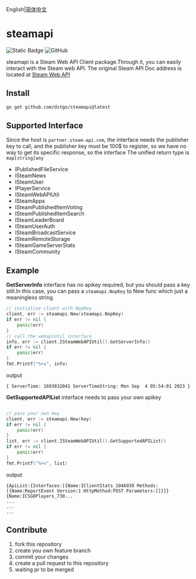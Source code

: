 English|[简体中文](./README.zh.md)

# steamapi
![Static Badge](https://img.shields.io/badge/go-%3E%3D1.21-blue)
![GitHub](https://img.shields.io/github/license/246859/steamapi?color=red)

steamapi is a Steam Web API Client package.Through it, you can easily interact with the Steam web API.
The original Steam API Doc address is located at [Steam Web API](https://partner.steamgames.com/doc/webapi)



## Install
```sh
go get github.com/dstgo/steamapi@latest
```

## Supported Interface

Since the host is `partner.steam-api.com`, the interface needs the publisher key to call, and the publisher key must be 100$ to register, so we have no way to get its specific response, so the interface The unified return type is `map[string]any`

- IPublishedFileService
- ISteamNews
- ISteamUser
- IPlayerService
- ISteamWebAPIUtil
- ISteamApps
- ISteamPublishedItemVoting
- ISteamPublishedItemSearch
- ISteamLeaderBoard
- ISteamUserAuth
- ISteamBroadcastService
- ISteamRemoteStorage
- ISteamGameServerStats
- ISteamCommunity



## Example

**GetServerInfo** interface has no apikey required, but you should pass a key still.In this case, 
you can pass a `steamapi.NopKey` to New func which just a meaningless string.

```go
// initialize client with NopKey
client, err := steamapi.New(steamapi.NopKey)
if err != nil {
    panic(err)
}
// call the webapiutil interface
info, err := client.ISteamWebAPIUtil().GetServerInfo()
if err != nil {
    panic(err)
}
fmt.Printf("%+v", info)
```
output
```
{ ServerTime: 1693832041 ServerTimeString: Mon Sep  4 05:54:01 2023 }
```



**GetSupportedAPIList** interface needs to pass your own apikey

```go

// pass your own key
client, err := steamapi.New(key)
if err != nil {
    panic(err)
}
list, err := client.ISteamWebAPIUtil().GetSupportedAPIList()
if err != nil {
    panic(err)
}
fmt.Printf("%+v", list)
```
output
```
{ApiList:{Interfaces:[{Name:IClientStats_1046930 Methods:[{Name:ReportEvent Version:1 HttpMethod:POST Parameters:[]}]} {Name:ICSGOPlayers_730...
...
...
...
```



## Contribute

1. fork this repository
2. create you own feature branch
3. commit your changes
4. create a pull request to this repository
5. waiting pr to be merged